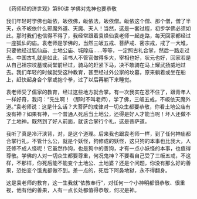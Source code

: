 《药师经的济世观》第90讲 学佛对鬼神也要恭敬

我们年轻时学佛也皈依，皈依佛，皈依法，皈依僧。皈依这个僧、那个僧，僧了半天，永不皈依什么邪魔外道、天魔、天人！当然，这是一套过程，初步学佛必须如此。那时我们也信得不得了，我经常跟着袁焕仙袁老师一起走路，每天回家都经过一座狐仙的庙。袁老师是学佛的，当然三皈五戒、菩萨戒、密宗戒，戒了一大堆，只要他经过狐仙庙、土地公庙、城隍庙......等等，一定照古礼合掌，然后一路走过去。中国古礼就是如此，读书人不管官做得多大，宰相也好，状元也好，回家若是从自己祖宗坟墓或祠堂前经过，骑马的赶紧下马，决不敢骑在马上耀武扬威地过去。我们年轻的时候就受这种教育，甚至经过外公家的坟墓，原来躺着或坐在船上，赶快起身合个掌或抱个拳，过了以后再躺下来睡觉。

袁老师受了儒家的教育，经过这些地方就合掌。有一次我实在忍不住了，跟青年人一样好奇，我问：“先生啊！（那时不叫老师），学了佛，三皈五戒，不皈依天魔外道。”袁老师说：这是什么话？大菩萨的戒律对一切众生都要恭敬，你看土地公庙有没有神？如果有神，一个普通人死后当土地公，还得是好人才能当呢！坏人还做不了土地神。既然到了好人前面，就该合掌行个礼，这是菩萨道。

我听了真是冷汗浃背，对，是这个道理。后来我也跟袁老师一样，到了任何神庙都合掌行礼，不管什么公，就是个妖怪，狗修成的妖怪，这只狗的本事也比我大，人还修不成人怪呢！它虽然作狗，也是狗中的善狗，才有一点小妖怪的本事，也值得尊敬。学佛的人对一切众生都要尊重，何况鬼神？不要看自己受了三皈五戒，不这样，不那样，你死后能不能变个土地公、土地婆？还是个问题，你没有那么好的善果，恐怕变个饿鬼都做不到。差一点的，死后下阿鼻地狱，永不得翻身。

这是袁老师的教育，这一生我就“依教奉行”，对任何一个小神明都很恭敬、很重视，他有他的善果，人有一点长处都值得恭敬，何况是神。